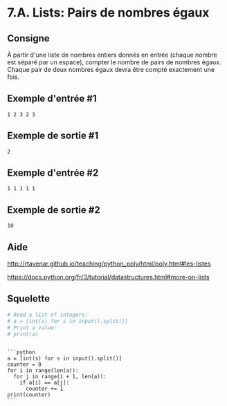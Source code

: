 # 7.A. Lists: Pairs de nombres égaux

## Consigne

À partir d'une liste de nombres entiers donnés en entrée (chaque nombre est séparé par un espace), compter le nombre de pairs de nombres égaux. Chaque pair de deux nombres égaux devra être compté exactement une fois.

## Exemple d'entrée #1

```
1 2 3 2 3
```

## Exemple de sortie #1

```
2
```

## Exemple d'entrée #2

```
1 1 1 1 1
```

## Exemple de sortie #2

```
10
```

## Aide

http://rtavenar.github.io/teaching/python_poly/html/poly.html#les-listes

https://docs.python.org/fr/3/tutorial/datastructures.html#more-on-lists

## Squelette

```python
# Read a list of integers:
# a = [int(s) for s in input().split()]
# Print a value:
# print(a)
```

````{dropdown} Proposition de solution

```python
a = [int(s) for s in input().split()]
counter = 0
for i in range(len(a)):
  for j in range(i + 1, len(a)):
    if a[i] == a[j]:
      counter += 1
print(counter)
```
````
